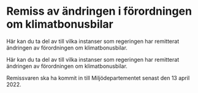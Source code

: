 # Remiss av ändringen i förordningen om klimatbonusbilar

Här kan du ta del av till vilka instanser som regeringen har remitterat ändringen av förordningen om klimatbonusbilar.

Här kan du ta del av till vilka instanser som regeringen har remitterat ändringen av förordningen om klimatbonusbilar.

Remissvaren ska ha kommit in till Miljödepartementet senast den 13 april 2022.
